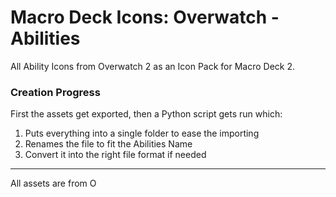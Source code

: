 # Macro Deck Icons: Overwatch - Abilities
All Ability Icons from Overwatch 2 as an Icon Pack for Macro Deck 2.

### Creation Progress
First the assets get exported, then a Python script gets run which:

1. Puts everything into a single folder to ease the importing
2. Renames the file to fit the Abilities Name
3. Convert it into the right file format if needed

<hr />

All assets are from <img alt="Overwatch Logo" src="https://blz-contentstack-images.akamaized.net/v3/assets/blt9c12f249ac15c7ec/bltbcf2689c29fa39eb/622906a991f4232f0085d3cc/Masthead_Overwatch2_Logo.png" height="14px" />
